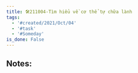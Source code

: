 ```yaml
---
title: 🛠️211004-Tìm hiểu về cơ thể tự chữa lành
tags:
  - '#created/2021/Oct/04'
  - '#task'
  - '#Someday'
is_done: False
---
```


## Notes:
